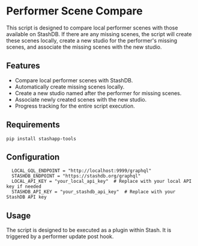 # Performer Scene Compare

This script is designed to compare local performer scenes with those available on StashDB. If there are any missing scenes, the script will create these scenes locally, create a new studio for the performer's missing scenes, and associate the missing scenes with the new studio.

## Features

- Compare local performer scenes with StashDB.
- Automatically create missing scenes locally.
- Create a new studio named after the performer for missing scenes.
- Associate newly created scenes with the new studio.
- Progress tracking for the entire script execution.

## Requirements

`pip install stashapp-tools`

## Configuration

  ```
    LOCAL_GQL_ENDPOINT = "http://localhost:9999/graphql"
    STASHDB_ENDPOINT = "https://stashdb.org/graphql"
    LOCAL_API_KEY = "your_local_api_key"  # Replace with your local API key if needed
    STASHDB_API_KEY = "your_stashdb_api_key"  # Replace with your StashDB API key
```

## Usage

The script is designed to be executed as a plugin within Stash. It is triggered by a performer update post hook. 
